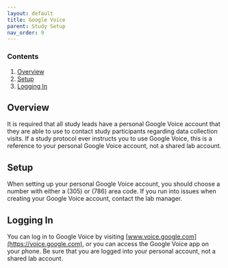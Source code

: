 ```yaml
---
layout: default
title: Google Voice
parent: Study Setup
nav_order: 9
---
```


### Contents
1. [Overview](#overview)
2. [Setup](#setup)
3. [Logging In](#logging-in)



## Overview
It is required that all study leads have a personal Google Voice account that they are able to use to contact study participants regarding data collection visits. If a study protocol ever instructs you to use Google Voice, this is a reference to your personal Google Voice account, not a shared lab account.

## Setup
When setting up your personal Google Voice account, you should choose a number with either a (305) or (786) area code. If you run into issues when creating your Google Voice account, contact the lab manager.

## Logging In
You can log in to Google Voice by visiting [www.voice.google.com](https://voice.google.com), or you can access the Google Voice app on your phone. Be sure that you are logged into your personal account, not a shared lab account.
